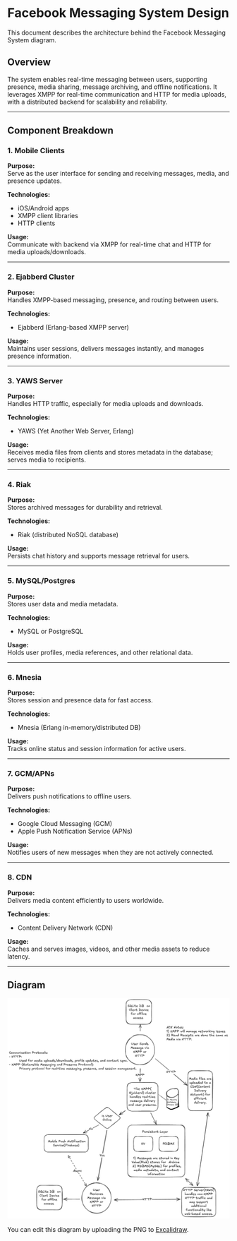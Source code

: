 # Facebook Messaging System Design

This document describes the architecture behind the Facebook Messaging System diagram.

## Overview

The system enables real-time messaging between users, supporting presence, media sharing, message archiving, and offline notifications. It leverages XMPP for real-time communication and HTTP for media uploads, with a distributed backend for scalability and reliability.

---

## Component Breakdown

### 1. Mobile Clients
**Purpose:**  
Serve as the user interface for sending and receiving messages, media, and presence updates.

**Technologies:**  
- iOS/Android apps  
- XMPP client libraries  
- HTTP clients

**Usage:**  
Communicate with backend via XMPP for real-time chat and HTTP for media uploads/downloads.

---

### 2. Ejabberd Cluster
**Purpose:**  
Handles XMPP-based messaging, presence, and routing between users.

**Technologies:**  
- Ejabberd (Erlang-based XMPP server)

**Usage:**  
Maintains user sessions, delivers messages instantly, and manages presence information.

---

### 3. YAWS Server
**Purpose:**  
Handles HTTP traffic, especially for media uploads and downloads.

**Technologies:**  
- YAWS (Yet Another Web Server, Erlang)

**Usage:**  
Receives media files from clients and stores metadata in the database; serves media to recipients.

---

### 4. Riak
**Purpose:**  
Stores archived messages for durability and retrieval.

**Technologies:**  
- Riak (distributed NoSQL database)

**Usage:**  
Persists chat history and supports message retrieval for users.

---

### 5. MySQL/Postgres
**Purpose:**  
Stores user data and media metadata.

**Technologies:**  
- MySQL or PostgreSQL

**Usage:**  
Holds user profiles, media references, and other relational data.

---

### 6. Mnesia
**Purpose:**  
Stores session and presence data for fast access.

**Technologies:**  
- Mnesia (Erlang in-memory/distributed DB)

**Usage:**  
Tracks online status and session information for active users.

---

### 7. GCM/APNs
**Purpose:**  
Delivers push notifications to offline users.

**Technologies:**  
- Google Cloud Messaging (GCM)  
- Apple Push Notification Service (APNs)

**Usage:**  
Notifies users of new messages when they are not actively connected.

---

### 8. CDN
**Purpose:**  
Delivers media content efficiently to users worldwide.

**Technologies:**  
- Content Delivery Network (CDN)

**Usage:**  
Caches and serves images, videos, and other media assets to reduce latency.

---

## Diagram

![Messaging System](FacebookMessaging.excalidraw.png)

You can edit this diagram by uploading the PNG to [Excalidraw](https://excalidraw.com).
